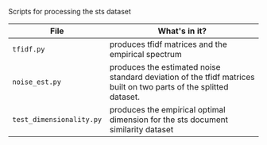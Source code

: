 Scripts for processing the sts dataset  

File | What's in it?
--- | ---
`tfidf.py` | produces tfidf matrices and the empirical spectrum  
`noise_est.py` | produces the estimated noise standard deviation of the tfidf matrices built on two parts of the splitted dataset.  
`test_dimensionality.py` | produces the empirical optimal dimension for the sts document similarity dataset  
